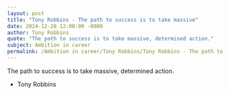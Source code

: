 ```yaml
---
layout: post
title: "Tony Robbins - The path to success is to take massive"
date: 2024-12-28 12:00:00 -0000
author: Tony Robbins
quote: "The path to success is to take massive, determined action."
subject: Ambition in career
permalink: /Ambition in career/Tony Robbins/Tony Robbins - The path to success is to take massive
---
```


The path to success is to take massive, determined action.

- Tony Robbins
